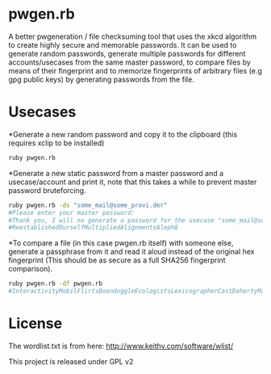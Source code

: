 pwgen.rb
=====

A better pwgeneration / file checksuming tool that uses the xkcd algorithm to create highly secure and memorable passwords. 
It can be used to generate random passwords, generate multiple passwords for different accounts/usecases from the same master password, to compare files by means of their fingerprint and to memorize fingerprints of arbitrary files (e.g gpg public keys) by generating passwords from the file. 

Usecases
========

*Generate a new random password and copy it to the clipboard (this requires xclip to be installed)

```bash
ruby pwgen.rb
```

*Generate a new static password from a master password and a usecase/account and print it, note that this takes a while to prevent master password bruteforcing.

```bash
ruby pwgen.rb -ds "some_mail@some_provi.der"
#Please enter your master password:
#Thank you, I will no generate a password for the usecase "some_mail@some_provi.der"
#ReestablishedOurselfMultipliedAlignmentsAleph8
```

*To compare a file (in this case pwgen.rb itself) with someone else, generate a passphrase from it and read it aloud instead of the original hex fingerprint (This should be as secure as a full SHA256 fingerprint comparison).

```bash
ruby pwgen.rb -df pwgen.rb
#InteractivityMobilFlirtsBoondoggleEcologistsLexicographerCastDohertyMaximaTieingAdmiralsInterRoderickBicentennialGrossmanScharfActuary9
```

License
=======
The wordlist.txt is from here: http://www.keithv.com/software/wlist/

This project is released under GPL v2
